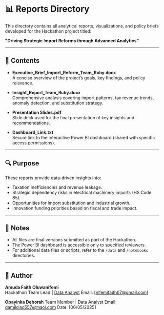 # 📊 Reports Directory

This directory contains all analytical reports, visualizations, and policy briefs developed for the Hackathon project titled:

**"Driving Strategic Import Reforms through Advanced Analytics"**

---

## 📁 Contents

- **Executive_Brief_Import_Reform_Team_Ruby.docx**  
  A concise overview of the project’s goals, key findings, and policy relevance.

- **Insight_Report_Team_Ruby.docx**  
  Comprehensive analysis covering import patterns, tax revenue trends, anomaly detection, and substitution strategy.

- **Presentation Slides.pdf**  
  Slide deck used for the final presentation of key insights and recommendations.

- **Dashboard_Link.txt**  
  Secure link to the interactive Power BI dashboard (shared with specific access permissions).

---

## 🔍 Purpose

These reports provide data-driven insights into:

- Taxation inefficiencies and revenue leakage.
- Strategic dependency risks in electrical machinery imports (HS Code 85).
- Opportunities for import substitution and industrial growth.
- Innovation funding priorities based on fiscal and trade impact.

---

## 📌 Notes

- All files are final versions submitted as part of the Hackathon.
- The Power BI dashboard is accessible only to specified reviewers.
- For additional data files or scripts, refer to the `/data` and `/notebooks` directories.

---

## 👤 Author

**Amuda Faith Oluwanifemi**  
Hackathon Team Lead | [Data Analyst](https://github.com/nifemifaith07)
Email: [nifemifaith07@gmail.com]

**Opayinka Deborah**
Team Member | Data Analyst
Email: damilolad557@maol.com
Date: [06/05/2025]

